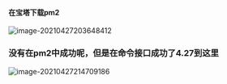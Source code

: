 #### 在宝塔下载pm2

![image-20210427203648412](/Users/weijunze/Desktop/webNotebook/笔记本/腾讯云服务器配置历程/在宝塔部署node项目.assets/image-20210427203648412.png)

### 没有在pm2中成功呢，但是在命令接口成功了4.27到这里

![image-20210427214709186](/Users/weijunze/Desktop/webNotebook/笔记本/腾讯云服务器配置历程/在宝塔部署node项目.assets/image-20210427214709186.png)

